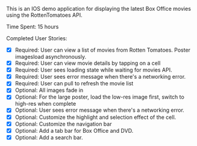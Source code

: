 This is an IOS demo application for displaying the latest Box Office movies using the RottenTomatoes API. 

Time Spent: 15 hours

Completed User Stories:
 * [x] Required: User can view a list of movies from Rotten Tomatoes. Poster imagesload asynchronously.
 * [x] Required: User can view movie details by tapping on a cell
 * [x] Required: User sees loading state while waiting for movies API.
 * [x] Required: User sees error message when there's a networking error.
 * [x] Required: User can pull to refresh the movie list
 * [x] Optional: All images fade in
 * [x] Optional: For the large poster, load the low-res image first, switch to high-res when complete
 * [x] Optional: User sees error message when there's a networking error.
 * [x] Optional: Customize the highlight and selection effect of the cell.
 * [x] Optional: Customize the navigation bar
 * [x] Optional: Add a tab bar for Box Office and DVD.
 * [x] Optional: Add a search bar.
